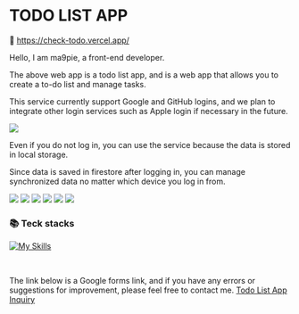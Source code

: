 # TODO LIST APP
 
🔗 https://check-todo.vercel.app/

Hello, I am ma9pie, a front-end developer.

The above web app is a todo list app, and is a web app that allows you to create a to-do list and manage tasks.

This service currently support Google and GitHub logins, and we plan to integrate other login services such as Apple login if necessary in the future.

<div style="display:flex; gap:16px;">
</div>
<img src="https://github.com/ma9pie/pp.gg/assets/115917964/685cf6d2-3e7f-4576-be7c-8aa376a4d5e9">

Even if you do not log in, you can use the service because the data is stored in local storage.

Since data is saved in firestore after logging in, you can manage synchronized data no matter which device you log in from.

<img src="https://github.com/ma9pie/pp.gg/assets/115917964/1909cf27-4ba5-46a3-b0a0-32b26a06d13b">
<img src="https://github.com/ma9pie/pp.gg/assets/115917964/aab3e112-ec6f-4dd4-8341-12dd11814e5b">
<img src="https://github.com/ma9pie/pp.gg/assets/115917964/ef98db28-ef39-4823-a231-eb3492222ee4">
<img src="https://github.com/ma9pie/pp.gg/assets/115917964/07518db4-5839-4f68-8abb-9ec73f2ef650">
<img src="https://github.com/ma9pie/pp.gg/assets/115917964/04b33915-5594-49a3-baa0-4c8f44bc32f6">
<img src="https://github.com/ma9pie/pp.gg/assets/115917964/b8d711e0-92a7-4305-a7ed-b2031ca36ddc">

### 📚 Teck stacks

[![My Skills](https://skillicons.dev/icons?i=html,css,ts,emotion,sass,nextjs,react,vercel,firebase,sentry&perline=5)](https://skillicons.dev)
  
</br>

The link below is a Google forms link, and if you have any errors or suggestions for improvement, please feel free to contact me.
<a href="https://docs.google.com/forms/d/1eE3KBOtAmtNh5cLHlGyrZC7q5I_rvG0TxwaJ16UiuvI/edit" rel="noreferrer" target="_blank">Todo List App Inquiry</a>